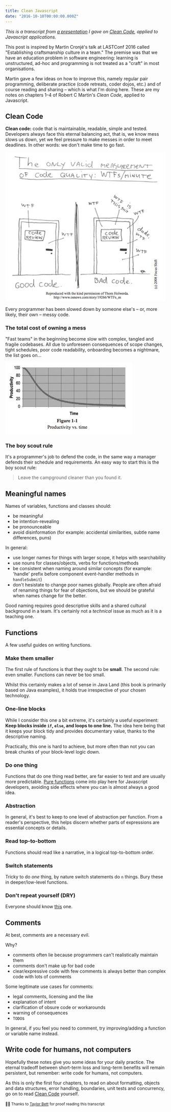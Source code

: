 ```yaml
---
title: Clean Javascript
date: "2016-10-10T00:00:00.000Z"
---
```


_This is a transcript from [a presentation](http://nathanbirrell.me/clean-javascript) I gave on [Clean Code](https://www.amazon.com.au/Clean-Code-Robert-C-Martin/dp/0132350882), applied to Javascript applications._

This post is inspired by Martin Cronjé's talk at LASTConf 2016 called "Establishing craftsmanship culture in a team." The premise was that we have an education problem in software engineering: learning is unstructured, ad-hoc and programming is not treated as a "craft" in most organisations.

Martin gave a few ideas on how to improve this, namely regular pair programming, deliberate practice (code retreats, coder dojos, etc.) and of course reading and sharing – which is what I'm doing here. These are my notes on chapters 1–4 of Robert C Martin's _Clean Code_, applied to Javascript.

## Clean Code

**Clean code:** code that is maintainable, readable, simple and tested. Developers always face this eternal balancing act, that is, we know mess slows us down, yet we feel pressure to make messes in order to meet deadlines. In other words: we don't make time to go fast.

![Code quality: number of WTFs per minute](./images/wtf.png "Code quality: number of WTFs per minute")
<!-- <small>Code quality: number of WTFs per minute</small> -->

Every programmer has been slowed down by someone else's – or, more likely, their own – messy code.

### The total cost of owning a mess

"Fast teams" in the beginning become slow with complex, tangled and fragile codebases. All due to unforeseen consequences of scope changes, tight schedules, poor code readability, onboarding becomes a nightmare, the list goes on...

![Severe diminishing returns on productivity over time](./images/mess.png "Severe diminishing returns on productivity over time")

### The boy scout rule

It's a programmer's job to defend the code, in the same way a manager defends their schedule and requirements. An easy way to start this is the boy scout rule:

> Leave the campground cleaner than you found it.

## Meaningful names

Names of variables, functions and classes should:

* be meaningful
* be intention-revealing
* be pronounceable
* avoid disinformation (for example: accidental similarities, subtle name differences, puns)

In general:

* use longer names for things with larger scope, it helps with searchability
* use nouns for classes/objects, verbs for functions/methods
* be consistent when naming around similar concepts (for example: 'handle' prefix before component event-handler methods in `handleSubmit`)
* don't hesistate to change poor names globally. People are often afraid of renaming things for fear of objections, but we should be grateful when names change for the better.

Good naming requires good descriptive skills and a shared cultural background in a team. It's certainly not a _technical_ issue as much as it is a teaching one.

## Functions

A few useful guides on writing functions.

### Make them smaller

The first rule of functions is that they ought to be **small**. The second rule: even smaller. Functions can never be too small.

Whilst this certainly makes a lot of sense in Java Land (this book is primarily based on Java examples), it holds true irrespective of your chosen technology.

### One-line blocks

While I consider this one a bit extreme, it's certainly a useful experiment: **Keep blocks inside `if`, `else`, and loops to one line.** The idea here being that it keeps your block tidy and provides documentary value, thanks to the descriptive naming.

Practically, this one is hard to achieve, but more often than not you can break chunks of your block-level logic down.

### Do one thing

Functions that do one thing read better, are far easier to test and are usually more predictable. [Pure functions](https://en.wikipedia.org/wiki/Pure_function) come into play here for Javascript developers, avoiding side effects where you can is almost always a good idea.

### Abstraction

In general, it's best to keep to one level of abstraction per function. From a reader's perspective, this helps discern whether parts of expressions are essential concepts or details.

### Read top-to-bottom

Functions should read like a narrative, in a logical top-to-bottom order.

### Switch statements

Tricky to do _one_ thing, by nature switch statements do `n` things. Bury these in deeper/low-level functions.

### Don't repeat yourself (DRY)

Everyone should know [this](https://en.wikipedia.org/wiki/Don%27t_repeat_yourself) one.

<!-- TODO: add notes on side effects, arguments and exceptions > error codes -->

## Comments

At best, comments are a necessary evil.

Why?

* comments often lie because programmers can't realistically maintain them
* comments don't make up for bad code
* clear/expressive code with few comments is always better than complex code with lots of comments

Some legitimate use cases for comments:

* legal comments, licensing and the like
* explanation of intent
* clarification of obsure code or workarounds
* warning of consequences
* `TODO`s

In general, if you feel you need to comment, try improving/adding a function or variable name instead.

## Write code for humans, not computers

Hopefully these notes give you some ideas for your daily practice. The eternal tradeoff between short-term loss and long-term benefits will remain persistent, but remember: write code for humans, not computers.

As this is only the first four chapters, to read on about formatting, objects and data structures, error handling, boundaries, unit tests and concurrency, go on to read [Clean Code](https://www.amazon.com.au/Clean-Code-Robert-C-Martin/dp/0132350882) yourself.

<small>👏🏼 Thanks to [Taylor Bett](http://taylorbett.github.io/) for proof reading this transcript</small>